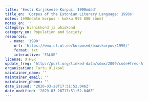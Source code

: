 ```yaml
---
title: 'Eesti Kirjakeele Korpus: 1990ndad'
title_en: 'Corpus of the Estonian Literary Language: 1990s'
notes: 1990ndate korpus - kokku 995 800 sõnet
notes_en: ''
category: Elanikkond ja ühiskond
category_en: Population and Society
resources:
  - name: '1990'
    url: 'https://www.cl.ut.ee/korpused/baaskorpus/1990/'
    format: txt
    interactive: 'FALSE'
license: OTHER
update_freq: 'http://purl.org/linked-data/sdmx/2009/code#freq-A'
organization: Tartu Ülikool
maintainer_name: ''
maintainer_email: ''
maintainer_phone: ''
date_issued: '2020-03-28T17:51:52.046Z'
date_modified: '2020-03-28T17:51:52.046Z'
---
```


